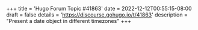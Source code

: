 +++
title = 'Hugo Forum Topic #41863'
date = 2022-12-12T00:55:15-08:00
draft = false
details = 'https://discourse.gohugo.io/t/41863'
description = "Present a date object in different timezones"
+++
